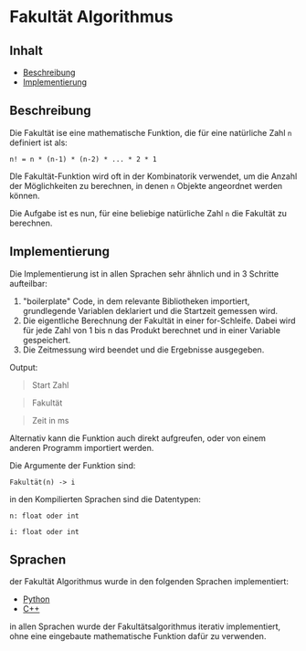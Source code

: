# Fakultät Algorithmus

## Inhalt

- [Beschreibung](#Beschreibung)
- [Implementierung](#Implementierung)

## Beschreibung

Die Fakultät ise eine mathematische Funktion, die für eine natürliche Zahl `n` definiert ist als:

```n! = n * (n-1) * (n-2) * ... * 2 * 1```

DIe Fakultät-Funktion wird oft in der Kombinatorik verwendet, um die Anzahl der Möglichkeiten zu berechnen, in denen `n` Objekte angeordnet werden können.

Die Aufgabe ist es nun, für eine beliebige natürliche Zahl `n` die Fakultät zu berechnen.

## Implementierung

Die Implementierung ist in allen Sprachen sehr ähnlich und in 3 Schritte aufteilbar:

1. "boilerplate" Code, in dem relevante Bibliotheken importiert, grundlegende Variablen deklariert und die Startzeit gemessen wird.
2. Die eigentliche Berechnung der Fakultät in einer for-Schleife. Dabei wird für jede Zahl von 1 bis n das Produkt berechnet und in einer Variable gespeichert.
3. Die Zeitmessung wird beendet und die Ergebnisse ausgegeben.

Output:

>Start Zahl

>Fakultät

>Zeit in ms

Alternativ kann die Funktion auch direkt aufgreufen, oder von einem anderen Programm importiert werden.

Die Argumente der Funktion sind:

```Fakultät(n) -> i ```

in den Kompilierten Sprachen sind die Datentypen:

```n: float oder int```

```i: float oder int```



## Sprachen

der Fakultät Algorithmus wurde in den folgenden Sprachen implementiert:

- [Python](./Py/Fakultät.py)
- [C++](./cpp/Fakultät.cpp)

in allen Sprachen wurde der Fakultätsalgorithmus iterativ implementiert, ohne eine eingebaute mathematische Funktion dafür zu verwenden.